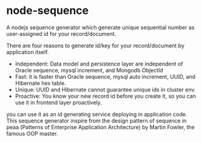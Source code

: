 # node-sequence

A nodejs sequence generator which generate unique sequential number as user-assigned id for your record/document.

There are four reasons to generate id/key for your record/document by application itself.
- Independent: Data model and persistence layer are independent of Oracle sequence, mysql increment, and Mongodb ObjectId
- Fast: it is faster than Oracle sequence, mysql auto increment, UUID, and Hibernate hex table.
- Unique: UUID and Hibernate cannot guarantee unique ids in cluster env.
- Proactive: You know your new record id before you create it, so you can use it in frontend layer proactively.

you can use it as an id generating service deploying in application code.
This sequence generator inspire from the design pattern of sequence in peaa (Patterns of Enterprise Application Architecture) by Martin Fowler, the famous OOP master.
